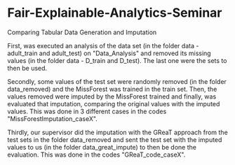 # Fair-Explainable-Analytics-Seminar
Comparing Tabular Data Generation and Imputation

First, was executed an analysis of the data set (in the folder data - adult_train and adult_test) on "Data_Analysis" and removed its missing values (in the folder data - D_train and D_test). The last one were the sets to then be used.

Secondly, some values of the test set were randomly removed (in the folder data_removed) and the MissForest was trained in the train set. Then, the values removed were imputed by the MissForest trained and finally, was evaluated that imputation, comparing the original values with the imputed values. This was done in 3 different cases in the codes "MissForestImputation_caseX".

Thirdly, our supervisor did the imputation with the GReaT approach from the test sets in the folder data_removed and sent the test set with the imputed values to us (in the folder data_great_impute) to then be done the evaluation. This was done in the codes "GReaT_code_caseX".
